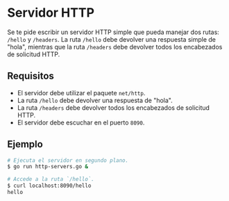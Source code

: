 # Servidor HTTP

Se te pide escribir un servidor HTTP simple que pueda manejar dos rutas: `/hello` y `/headers`. La ruta `/hello` debe devolver una respuesta simple de "hola", mientras que la ruta `/headers` debe devolver todos los encabezados de solicitud HTTP.

## Requisitos

- El servidor debe utilizar el paquete `net/http`.
- La ruta `/hello` debe devolver una respuesta de "hola".
- La ruta `/headers` debe devolver todos los encabezados de solicitud HTTP.
- El servidor debe escuchar en el puerto `8090`.

## Ejemplo

```sh
# Ejecuta el servidor en segundo plano.
$ go run http-servers.go &

# Accede a la ruta `/hello`.
$ curl localhost:8090/hello
hello
```
